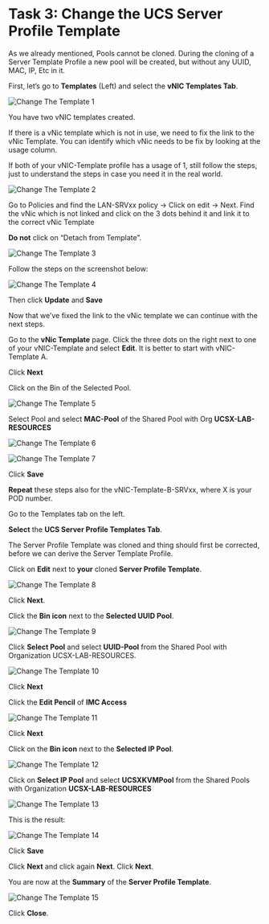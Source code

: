 # Task 3: Change the UCS Server Profile Template

As we already mentioned, Pools cannot be cloned. During the cloning of a Server Template Profile a new pool will be created, but without any UUID, MAC, IP, Etc in it.

First, let’s go to **Templates** (Left) and select the **vNIC Templates Tab**.

![Change The Template 1](./ChangeTheTemplate1.png "Change The Template 1")

You have two vNIC templates created.

If there is a vNic template which is not in use, we need to fix the link to the vNic Template.
You can identify which vNic needs to be fix by looking at the usage column.

If both of your vNIC-Template profile has a usage of 1, still follow the steps, just to understand the steps in case you need it in the real world.

![Change The Template 2](./ChangeTheTemplate2.png "Change The Template 2")

Go to Policies and find the LAN-SRVxx policy -> Click on edit -> Next.
Find the vNic which is not linked and click on the 3 dots behind it and link it to the correct vNic Template

**Do not** click on “Detach from Template”.

![Change The Template 3](./ChangeTheTemplate3.png "Change The Template 3")

Follow the steps on the screenshot below:

![Change The Template 4](./ChangeTheTemplate4.png "Change The Template 4")

Then click **Update** and **Save**

Now that we’ve fixed the link to the vNic template we can continue with the next steps.

Go to the **vNic Template** page.
Click the three dots on the right next to one of your vNIC-Template and select **Edit**.
It is better to start with vNIC-Template A.

Click **Next**

Click on the Bin of the Selected Pool.

![Change The Template 5](./ChangeTheTemplate5.png "Change The Template 5")

Select Pool and select **MAC-Pool** of the Shared Pool with Org **UCSX-LAB-RESOURCES**

![Change The Template 6](./ChangeTheTemplate6.png "Change The Template 6")

![Change The Template 7](./ChangeTheTemplate7.png "Change The Template 7")

Click **Save**

**Repeat** these steps also for the vNIC-Template-B-SRVxx, where X is your POD number.

Go to the Templates tab on the left.

**Select** the **UCS Server Profile Templates Tab**.

The Server Profile Template was cloned and thing should first be corrected, before we can derive the Server Template Profile.

Click on **Edit** next to **your** cloned **Server Profile Template**.

![Change The Template 8](./ChangeTheTemplate8.png "Change The Template 8")

Click **Next**.

Click the **Bin icon** next to the **Selected UUID Pool**.

![Change The Template 9](./ChangeTheTemplate9.png "Change The Template 9")

Click **Select Pool** and select **UUID-Pool** from the Shared Pool with Organization UCSX-LAB-RESOURCES.

![Change The Template 10](./ChangeTheTemplate10.png "Change The Template 10")

Click **Next**

Click the **Edit Pencil** of **IMC Access**

![Change The Template 11](./ChangeTheTemplate11.png "Change The Template 11")

Click **Next**

Click on the **Bin icon** next to the **Selected IP Pool**.

![Change The Template 12](./ChangeTheTemplate12.png "Change The Template 12")

Click on **Select IP Pool** and select **UCSXKVMPool** from the Shared Pools with Organization **UCSX-LAB-RESOURCES**

![Change The Template 13](./ChangeTheTemplate13.png "Change The Template 13")

This is the result:

![Change The Template 14](./ChangeTheTemplate14.png "Change The Template 14")

Click **Save**

Click **Next** and click again **Next**.
Click **Next**.

You are now at the **Summary** of the **Server Profile Template**.

![Change The Template 15](./ChangeTheTemplate15.png "Change The Template 15")

Click **Close**.